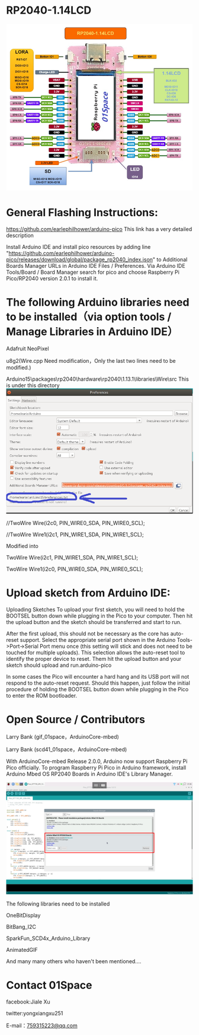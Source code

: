 # RP2040-1.14LCD

![image](https://github.com/01Space/RP2040-1.14LCD/blob/main/image/RP2040-LORA.jpg)

# General Flashing Instructions:

https://github.com/earlephilhower/arduino-pico This link has a very detailed description

Install Arduino IDE and install pico resources by adding line "https://github.com/earlephilhower/arduino-pico/releases/download/global/package_rp2040_index.json" to Additional Boards Manager URLs in Arduino IDE Files / Preferences.
Via Arduino IDE Tools/Board / Board Manager search for pico and choose Raspberry Pi Pico/RP2040 version 2.0.1 to install it.
# The following Arduino libraries need to be installed（via option tools / Manage Libraries in Arduino IDE）

Adafruit NeoPixel 

u8g2(Wire.cpp Need modification，Only the last two lines need to be modified.) 

Arduino15\packages\rp2040\hardware\rp2040\1.13.1\libraries\Wire\src This is under this directory
![image](https://github.com/01Space/RP2040-0.42LCD/blob/main/image/Arduino15.png)

//TwoWire Wire(i2c0, PIN_WIRE0_SDA, PIN_WIRE0_SCL);

//TwoWire Wire1(i2c1, PIN_WIRE1_SDA, PIN_WIRE1_SCL);

Modified into

TwoWire Wire(i2c1, PIN_WIRE1_SDA, PIN_WIRE1_SCL);

TwoWire Wire1(i2c0, PIN_WIRE0_SDA, PIN_WIRE0_SCL);




# Upload sketch from Arduino IDE:

Uploading Sketches
To upload your first sketch, you will need to hold the BOOTSEL button down while plugging in the Pico to your computer. Then hit the upload button and the sketch should be transferred and start to run.

After the first upload, this should not be necessary as the core has auto-reset support. Select the appropriate serial port shown in the Arduino Tools->Port->Serial Port menu once (this setting will stick and does not need to be touched for multiple uploads). This selection allows the auto-reset tool to identify the proper device to reset. Them hit the upload button and your sketch should upload and run.arduino-pico

In some cases the Pico will encounter a hard hang and its USB port will not respond to the auto-reset request. Should this happen, just follow the initial procedure of holding the BOOTSEL button down while plugging in the Pico to enter the ROM bootloader.


# Open Source / Contributors

Larry Bank (gif_01space，ArduinoCore-mbed)

Larry Bank (scd41_01space，ArduinoCore-mbed)

With ArduinoCore-mbed Release 2.0.0, Arduino now support Raspberry Pi Pico officially. To program Raspberry Pi Pico in Arduino framework, install Arduino Mbed OS RP2040 Boards in Arduino IDE's Library Manager.

![image](https://github.com/01Space/RP2040-0.42LCD/blob/main/image/Arduino%20Mbed%20OS%20RP2040%20Boards.jpg)

The following libraries need to be installed

OneBitDisplay

BitBang_I2C

SparkFun_SCD4x_Arduino_Library

AnimatedGIF

And many many others who haven't been mentioned....



# Contact 01Space
facebook:Jiale Xu

twitter:yongxiangxu251

E-mail：759315223@qq.com
